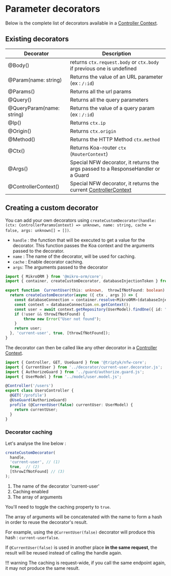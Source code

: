 # Parameter decorators

Below is the complete list of decorators available in a [Controller Context](/advanced/controller-context/).

## Existing decorators

| Decorator  | Description |
| ------------- | ------------- |
| @Body()  | returns `ctx.request.body` or `ctx.body` if previous one is undefined  |
| @Param(name: string)  | Returns the value of an URL parameter (ex : `/:id`) |
| @Params()  | Returns all the url params |
| @Query()  | Returns all the query parameters |
| @QueryParam(name: string)  | Returns the value of a query param (ex : `/:id`) |
| @Ip()  | Returns `ctx.ip` |
| @Origin()  | Returns `ctx.origin` |
| @Method()  | Returns the HTTP Method `ctx.method` |
| @Ctx()  | Returns Koa-router `ctx` (`RouterContext`) |
| @Args()  | Special NFW decorator, it returns the args passed to a ResponseHandler or a Guard |
| @ControllerContext()  | Special NFW decorator, it returns the current [ControllerContext](/advanced/controller-context) |

## Creating a custom decorator

You can add your own decorators using `createCustomDecorator(handle: (ctx: ControllerParamsContext) => unknown, name: string, cache = false, args: unknown[] = [])`.

- `handle` :  the function that will be executed to get a value for the decorator. This function passes the Koa context and the arguments passed to the decorator.
- `name` : The name of the decorator, will be used for caching.
- `cache` : Enable decorator caching.
- `args`: The arguments passed to the decorator

```ts title="decorator/current-user.decorator.ts"
import { MikroORM } from '@mikro-orm/core';
import { container, createCustomDecorator, databaseInjectionToken } from '@triptyk/nfw-core'

export function  CurrentUser(this: unknown,  throwIfNotFound: boolean) {
  return createCustomDecorator(async ({ ctx , args }) => {
    const databaseConnection = container.resolve<MikroORM>(databaseInjectionToken);
    const context = databaseConnection.em.getContext();
    const user = await context.getRepository(UserModel).findOne({ id: "amaury" });
    if (!user && throwIfNotFound) {
        throw new Error("User not found");
    }
    return user;
  }, 'current-user', true, [throwIfNotFound]);
}
```

The decorator can then be called like any other decorator in a [Controller Context](/advanced/controller-context/).

```ts title="controller/user.controller.ts"
import { Controller, GET, UseGuard } from '@triptyk/nfw-core';
import { CurrentUser } from '../decorator/current-user.decorator.js';
import { AuthorizeGuard } from '../guard/authorize.guard.js';
import { UserModel } from '../model/user.model.js';

@Controller('/users')
export class UsersController {
  @GET('/profile')
  @UseGuard(AuthorizeGuard)
  profile (@CurrentUser(false) currentUser: UserModel) {
    return currentUser;
  }
}
```

### Decorator caching

Let's analyse the line below : 

```ts
createCustomDecorator(
  handle,
  'current-user', // (1)
  true,  // (2)
  [throwIfNotFound] // (3)
);
```

1. The name of the decorator 'current-user'
2. Caching enabled
3. The array of arguments

You'll need to toggle the caching property to `true`.

The array of arguments will be concatenated with the name to form a hash in order to reuse the decorator's result.

For example, using the `@CurrentUser(false)` decorator will produce this hash : `current-userfalse`.

If `@CurrentUser(false)` is used in another place **in the same request**, the result will be reused instead of calling the handle again.

!!! warning
    The caching is request-wide, if you call the same endpoint again, it may not produce the same result.